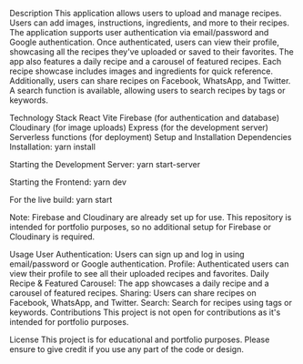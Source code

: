 Description
This application allows users to upload and manage recipes. Users can add images, instructions, ingredients, and more to their recipes. The application supports user authentication via email/password and Google authentication. Once authenticated, users can view their profile, showcasing all the recipes they've uploaded or saved to their favorites. The app also features a daily recipe and a carousel of featured recipes. Each recipe showcase includes images and ingredients for quick reference. Additionally, users can share recipes on Facebook, WhatsApp, and Twitter. A search function is available, allowing users to search recipes by tags or keywords.

Technology Stack
React
Vite
Firebase (for authentication and database)
Cloudinary (for image uploads)
Express (for the development server)
Serverless functions (for deployment)
Setup and Installation
Dependencies Installation:
yarn install

Starting the Development Server:
yarn start-server

Starting the Frontend:
yarn dev

For the live build:
yarn start

Note: Firebase and Cloudinary are already set up for use. This repository is intended for portfolio purposes, so no additional setup for Firebase or Cloudinary is required.

Usage
User Authentication: Users can sign up and log in using email/password or Google authentication.
Profile: Authenticated users can view their profile to see all their uploaded recipes and favorites.
Daily Recipe & Featured Carousel: The app showcases a daily recipe and a carousel of featured recipes.
Sharing: Users can share recipes on Facebook, WhatsApp, and Twitter.
Search: Search for recipes using tags or keywords.
Contributions
This project is not open for contributions as it's intended for portfolio purposes.

License
This project is for educational and portfolio purposes. Please ensure to give credit if you use any part of the code or design.
